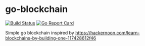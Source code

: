 # go-blockchain

[![Build Status](https://travis-ci.org/qinqon/go-blockchain.svg?branch=master)](https://travis-ci.org/qinqon/go-blockchain) 
[![Go Report Card](https://goreportcard.com/badge/qinqon/go-blockchain)](https://goreportcard.com/report/github.com/qinqon/go-blockchain)

Simple go blockchain inspired by https://hackernoon.com/learn-blockchains-by-building-one-117428612f46
